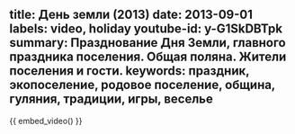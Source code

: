 title: День земли (2013)
date: 2013-09-01
labels: video, holiday
youtube-id: y-G1SkDBTpk
summary: Празднование Дня Земли, главного праздника поселения.  Общая поляна.  Жители поселения и гости.
keywords: праздник, экопоселение, родовое поселение, община, гуляния, традиции, игры, веселье
---

{{ embed_video() }}
